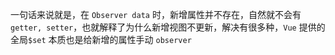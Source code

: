 一句话来说就是，在 `Observer data` 时，新增属性并不存在，自然就不会有 `getter, setter`，也就解释了为什么新增视图不更新，解决有很多种，`Vue` 提供的全局`$set` 本质也是给新增的属性手动 `observer`